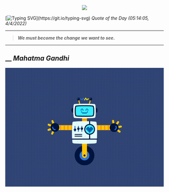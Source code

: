 <p align='center'><img src='https://komarev.com/ghpvc/?username=hungpurdie&label=Total+Vistors&color=brightgreen&style=plastic'></p> 


 [![Typing SVG](https://readme-typing-svg.herokuapp.com?font=Press+Start+2P&color=C2F784&size=35&width=900&height=100&lines=Hello+World%2C+I'm+Hung+!)](https://git.io/typing-svg) 
 _Quote of the Day (05:14:05, 4/4/2022)_
___
>**_We must become the change we want to see._**
___
## __ **_Mahatma Gandhi_** 
<p align="center"><img src="src/assets/images/robot-dancing-dribble.gif"/></p>